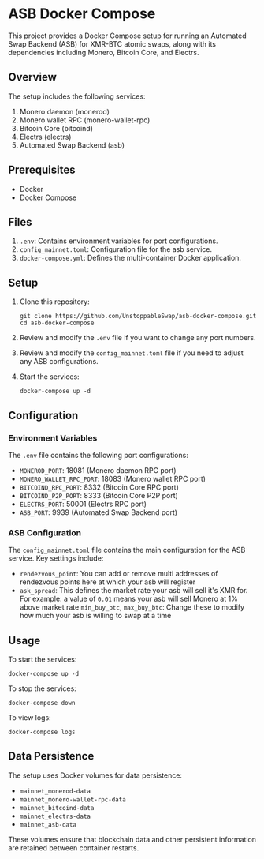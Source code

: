 # ASB Docker Compose

This project provides a Docker Compose setup for running an Automated Swap Backend (ASB) for XMR-BTC atomic swaps, along with its dependencies including Monero, Bitcoin Core, and Electrs.

## Overview

The setup includes the following services:

1. Monero daemon (monerod)
2. Monero wallet RPC (monero-wallet-rpc)
3. Bitcoin Core (bitcoind)
4. Electrs (electrs)
5. Automated Swap Backend (asb)

## Prerequisites

- Docker
- Docker Compose

## Files

1. `.env`: Contains environment variables for port configurations.
2. `config_mainnet.toml`: Configuration file for the asb service.
3. `docker-compose.yml`: Defines the multi-container Docker application.

## Setup

1. Clone this repository:
   ```
   git clone https://github.com/UnstoppableSwap/asb-docker-compose.git
   cd asb-docker-compose
   ```

2. Review and modify the `.env` file if you want to change any port numbers.

3. Review and modify the `config_mainnet.toml` file if you need to adjust any ASB configurations.

4. Start the services:
   ```
   docker-compose up -d
   ```

## Configuration

### Environment Variables

The `.env` file contains the following port configurations:

- `MONEROD_PORT`: 18081 (Monero daemon RPC port)
- `MONERO_WALLET_RPC_PORT`: 18083 (Monero wallet RPC port)
- `BITCOIND_RPC_PORT`: 8332 (Bitcoin Core RPC port)
- `BITCOIND_P2P_PORT`: 8333 (Bitcoin Core P2P port)
- `ELECTRS_PORT`: 50001 (Electrs RPC port)
- `ASB_PORT`: 9939 (Automated Swap Backend port)

### ASB Configuration

The `config_mainnet.toml` file contains the main configuration for the ASB service. Key settings include:

- `rendezvous_point`: You can add or remove multi addresses of rendezvous points here at which your asb will register
- `ask_spread`: This defines the market rate your asb will sell it's XMR for. For example: a value of `0.01` means your asb will sell Monero at 1% above market rate
`min_buy_btc`, `max_buy_btc`: Change these to modify how much your asb is willing to swap at a time

## Usage

To start the services:
```
docker-compose up -d
```

To stop the services:
```
docker-compose down
```

To view logs:
```
docker-compose logs
```

## Data Persistence

The setup uses Docker volumes for data persistence:

- `mainnet_monerod-data`
- `mainnet_monero-wallet-rpc-data`
- `mainnet_bitcoind-data`
- `mainnet_electrs-data`
- `mainnet_asb-data`

These volumes ensure that blockchain data and other persistent information are retained between container restarts.